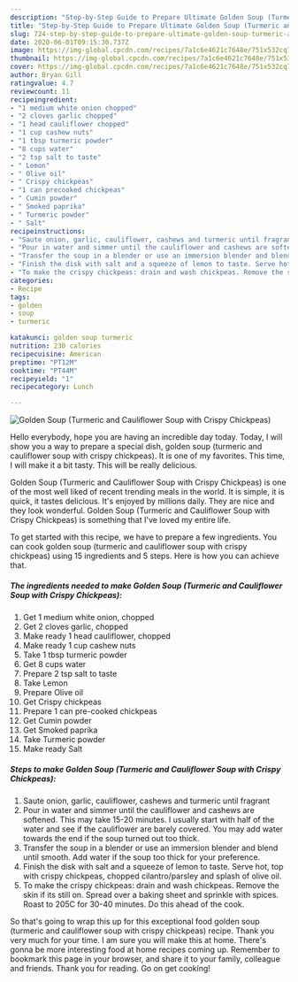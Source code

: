 ```yaml
---
description: "Step-by-Step Guide to Prepare Ultimate Golden Soup (Turmeric and Cauliflower Soup with Crispy Chickpeas)"
title: "Step-by-Step Guide to Prepare Ultimate Golden Soup (Turmeric and Cauliflower Soup with Crispy Chickpeas)"
slug: 724-step-by-step-guide-to-prepare-ultimate-golden-soup-turmeric-and-cauliflower-soup-with-crispy-chickpeas
date: 2020-06-01T09:15:30.737Z
image: https://img-global.cpcdn.com/recipes/7a1c6e4621c7648e/751x532cq70/golden-soup-turmeric-and-cauliflower-soup-with-crispy-chickpeas-recipe-main-photo.jpg
thumbnail: https://img-global.cpcdn.com/recipes/7a1c6e4621c7648e/751x532cq70/golden-soup-turmeric-and-cauliflower-soup-with-crispy-chickpeas-recipe-main-photo.jpg
cover: https://img-global.cpcdn.com/recipes/7a1c6e4621c7648e/751x532cq70/golden-soup-turmeric-and-cauliflower-soup-with-crispy-chickpeas-recipe-main-photo.jpg
author: Bryan Gill
ratingvalue: 4.7
reviewcount: 11
recipeingredient:
- "1 medium white onion chopped"
- "2 cloves garlic chopped"
- "1 head cauliflower chopped"
- "1 cup cashew nuts"
- "1 tbsp turmeric powder"
- "8 cups water"
- "2 tsp salt to taste"
- " Lemon"
- " Olive oil"
- " Crispy chickpeas"
- "1 can precooked chickpeas"
- " Cumin powder"
- " Smoked paprika"
- " Turmeric powder"
- " Salt"
recipeinstructions:
- "Saute onion, garlic, cauliflower, cashews and turmeric until fragrant"
- "Pour in water and simmer until the cauliflower and cashews are softened. This may take 15-20 minutes. I usually start with half of the water and see if the cauliflower are barely covered. You may add water towards the end if the soup turned out too thick."
- "Transfer the soup in a blender or use an immersion blender and blend until smooth. Add water if the soup too thick for your preference."
- "Finish the disk with salt and a squeeze of lemon to taste. Serve hot, top with crispy chickpeas, chopped cilantro/parsley and splash of olive oil."
- "To make the crispy chickpeas: drain and wash chickpeas. Remove the skin if its still on. Spread over a baking sheet and sprinkle with spices. Roast to 205C for 30-40 minutes. Do this ahead of the cook."
categories:
- Recipe
tags:
- golden
- soup
- turmeric

katakunci: golden soup turmeric 
nutrition: 230 calories
recipecuisine: American
preptime: "PT12M"
cooktime: "PT44M"
recipeyield: "1"
recipecategory: Lunch

---
```



![Golden Soup (Turmeric and Cauliflower Soup with Crispy Chickpeas)](https://img-global.cpcdn.com/recipes/7a1c6e4621c7648e/751x532cq70/golden-soup-turmeric-and-cauliflower-soup-with-crispy-chickpeas-recipe-main-photo.jpg)

Hello everybody, hope you are having an incredible day today. Today, I will show you a way to prepare a special dish, golden soup (turmeric and cauliflower soup with crispy chickpeas). It is one of my favorites. This time, I will make it a bit tasty. This will be really delicious.



Golden Soup (Turmeric and Cauliflower Soup with Crispy Chickpeas) is one of the most well liked of recent trending meals in the world. It is simple, it is quick, it tastes delicious. It's enjoyed by millions daily. They are nice and they look wonderful. Golden Soup (Turmeric and Cauliflower Soup with Crispy Chickpeas) is something that I've loved my entire life.


To get started with this recipe, we have to prepare a few ingredients. You can cook golden soup (turmeric and cauliflower soup with crispy chickpeas) using 15 ingredients and 5 steps. Here is how you can achieve that.

<!--inarticleads1-->

##### The ingredients needed to make Golden Soup (Turmeric and Cauliflower Soup with Crispy Chickpeas):

1. Get 1 medium white onion, chopped
1. Get 2 cloves garlic, chopped
1. Make ready 1 head cauliflower, chopped
1. Make ready 1 cup cashew nuts
1. Take 1 tbsp turmeric powder
1. Get 8 cups water
1. Prepare 2 tsp salt to taste
1. Take  Lemon
1. Prepare  Olive oil
1. Get  Crispy chickpeas
1. Prepare 1 can pre-cooked chickpeas
1. Get  Cumin powder
1. Get  Smoked paprika
1. Take  Turmeric powder
1. Make ready  Salt




<!--inarticleads2-->

##### Steps to make Golden Soup (Turmeric and Cauliflower Soup with Crispy Chickpeas):

1. Saute onion, garlic, cauliflower, cashews and turmeric until fragrant
1. Pour in water and simmer until the cauliflower and cashews are softened. This may take 15-20 minutes. I usually start with half of the water and see if the cauliflower are barely covered. You may add water towards the end if the soup turned out too thick.
1. Transfer the soup in a blender or use an immersion blender and blend until smooth. Add water if the soup too thick for your preference.
1. Finish the disk with salt and a squeeze of lemon to taste. Serve hot, top with crispy chickpeas, chopped cilantro/parsley and splash of olive oil.
1. To make the crispy chickpeas: drain and wash chickpeas. Remove the skin if its still on. Spread over a baking sheet and sprinkle with spices. Roast to 205C for 30-40 minutes. Do this ahead of the cook.




So that's going to wrap this up for this exceptional food golden soup (turmeric and cauliflower soup with crispy chickpeas) recipe. Thank you very much for your time. I am sure you will make this at home. There's gonna be more interesting food at home recipes coming up. Remember to bookmark this page in your browser, and share it to your family, colleague and friends. Thank you for reading. Go on get cooking!
